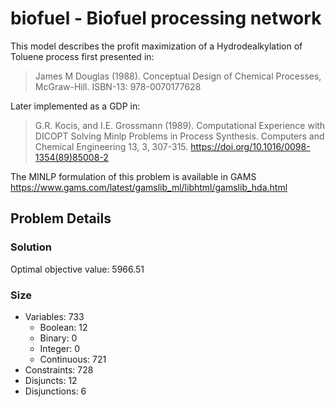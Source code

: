 # biofuel - Biofuel processing network

This model describes the profit maximization of a Hydrodealkylation of Toluene process first presented in:
> James M Douglas (1988). Conceptual Design of Chemical Processes, McGraw-Hill. ISBN-13: 978-0070177628

Later implemented as a GDP in:

> G.R. Kocis, and I.E. Grossmann (1989). Computational Experience with DICOPT Solving Minlp Problems in Process Synthesis. Computers and Chemical Engineering 13, 3, 307-315. https://doi.org/10.1016/0098-1354(89)85008-2

The MINLP formulation of this problem is available in GAMS https://www.gams.com/latest/gamslib_ml/libhtml/gamslib_hda.html

## Problem Details

### Solution

Optimal objective value: 5966.51

### Size
- Variables: 733
    - Boolean: 12
    - Binary: 0
    - Integer: 0
    - Continuous: 721
- Constraints: 728
- Disjuncts: 12
- Disjunctions: 6
